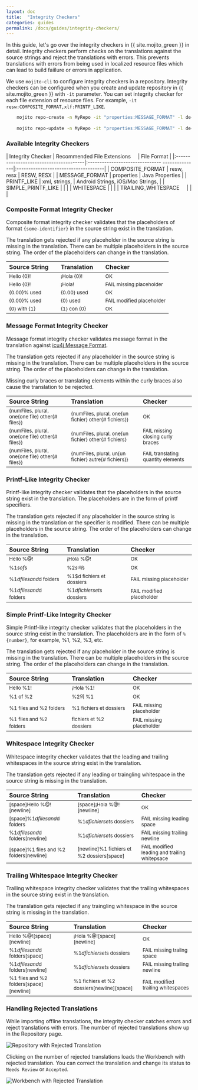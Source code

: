 ```yaml
---
layout: doc
title:  "Integrity Checkers"
categories: guides
permalink: /docs/guides/integrity-checkers/
---
```


In this guide, let's go over the integrity checkers in {{ site.mojito_green }} in detail.  Integrity checkers perform checks on the translations against the source strings and reject the translations with errors.  This prevents translations with errors from being used in localized resource files which can lead to build faiilure or errors in application.


We use `mojito-cli` to configure integrity checkers in a repository.  Integrity checkers can be configured when you create and update repository in {{ site.mojito_green }} with `-it` parameter.  You can set integrity checker for each file extension of resource files.  For example, `-it resw:COMPOSITE_FORMAT,xlf:PRINTF_LIKE`.

```bash
    mojito repo-create -n MyRepo -it "properties:MESSAGE_FORMAT" -l de-DE es-ES
    
    mojito repo-update -n MyRepo -it "properties:MESSAGE_FORMAT" -l de-DE es-ES
```

### Available Integrity Checkers

| Integrity Checker                      | Recommended File Extensions &nbsp;&nbsp;&nbsp; | File Format                          |
|:---------------------------------------|:------------------------------- ---------------|:-------------------------------------|
| COMPOSITE_FORMAT                       | resw, resx                                     | RESW, RESX                           |
| MESSAGE_FORMAT                         | properties                                     | Java Properties                      |
| PRINTF_LIKE                            | xml, strings,                                  | Android Strings, iOS/Mac Strings,    |
| SIMPLE_PRINTF_LIKE                     |                                                |                                      |
| WHITESPACE                             |                                                |                                      |
| TRAILING_WHITESPACE &nbsp;&nbsp;&nbsp; |                                                |                                      |


### Composite Format Integrity Checker

Composite format integrity checker validates that the placeholders of format `{some-identifier}` in the source string exist in the translation.

The translation gets rejected if any placeholder in the source string is missing in the translation.  There can be multiple placeholders in the source string.  The order of the placeholders can change in the translation. 

| Source String &nbsp;&nbsp;&nbsp; | Translation &nbsp;&nbsp;&nbsp; | Checker                                  |
|:---------------------------------|:-------------------------------|:-----------------------------------------|
| <small>Hello {0}!</small>        | <small>¡Hola {0}!</small>      | <small>OK</small>                        |
| <small>Hello {0}!</small>        | <small>¡Hola!</small>          | <small>FAIL missing placeholder</small>  |
| <small>{0.00}% used</small>      | <small>{0.00} used</small>     | <small>OK</small>                        |
| <small>{0.00}% used</small>      | <small>{0} used</small>        | <small>FAIL modified placeholder</small> |
| <small>{0} with {1}</small>      | <small>{1} con {0}</small>     | <small>OK</small>                        |



### Message Format Integrity Checker

Message format integrity checker validates message format in the translation against [icu4j Message Format](http://icu-project.org/apiref/icu4j/com/ibm/icu/text/MessageFormat.html).

The translation gets rejected if any placeholder in the source string is missing in the translation.  There can be multiple placeholders in the source string.  The order of the placeholders can change in the translation.

Missing curly braces or translating elements within the curly braces also cause the translation to be rejected.

| Source String                                                   | Translation                                                          | Checker           |
|:----------------------------------------------------------------|:---------------------------------------------------------------------|:----------------- |
| <small>{numFiles, plural, one{one file} other{# files}}</small> | <small>{numFiles, plural, one{un fichier} other{# fichiers}}</small> | <small>OK</small> |
| <small>{numFiles, plural, one{one file} other{# files}}</small> | <small>{numFiles, plural, one{un fichier} other{# fichiers}</small>  | <small>FAIL missing closing curly braces</small>  |
| <small>{numFiles, plural, one{one file} other{# files}}</small> | <small>{numFiles, plural, un{un fichier} autre{# fichiers}}</small>  | <small>FAIL translating quantity elements</small> |




### Printf-Like Integrity Checker

Printf-like integrity checker validates that the placeholders in the source string exist in the translation.  The placeholders are in the form of printf specifiers.

The translation gets rejected if any placeholder in the source string is missing in the translation or the specifier is modified.  There can be multiple placeholders in the source string.  The order of the placeholders can change in the translation.

| Source String                                          | Translation                                               | Checker           |
|:-------------------------------------------------------|:----------------------------------------------------------|:------------------|
| <small>Hello %@!</small>                               | <small>¡Hola %@!</small>                                  | <small>OK</small> |
| <small>%1$s of %2$s</small>                            | <small>%2$s의 %1$s</small>                                 | <small>OK</small> |
| <small>%1$d files and %2$d folders</small>             | <small>%1$d fichiers et dossiers</small>                  | <small>FAIL missing placeholder</small> |
| <small>%1$d files and %2$d folders</small>&nbsp;&nbsp; | <small>%1$d fichiers et %2$s dossiers</small>&nbsp;&nbsp; | <small>FAIL modified placeholder</small> |




### Simple Printf-Like Integrity Checker

Simple Printf-like integrity checker validates that the placeholders in the source string exist in the translation.  The placeholders are in the form of `%{number}`, for example, %1, %2, %3, etc.

The translation gets rejected if any placeholder in the source string is missing in the translation.  There can be multiple placeholders in the source string.  The order of the placeholders can change in the translation.

| Source String                                      | Translation                                        | Checker           |
|:---------------------------------------------------|:---------------------------------------------------|:------------------|
| <small>Hello %1!</small>                           | <small>¡Hola %1!</small>                           | <small>OK</small> |
| <small>%1 of %2</small>                            | <small>%2의 %1</small>                              | <small>OK</small> |
| <small>%1 files and %2 folders</small>             | <small>%1 fichiers et dossiers</small>             | <small>FAIL missing placeholder</small> |
| <small>%1 files and %2 folders</small>&nbsp;&nbsp; | <small>fichiers et %2 dossiers</small>&nbsp;&nbsp; | <small>FAIL missing placeholder</small> |




### Whitespace Integrity Checker

Whitespace integrity checker validates that the leading and trailing whitespaces in the source string exist in the translation.

The translation gets rejected if any leading or traingling whitespace in the source string is missing in the translation.

| Source String                                          | Translation                                                           | Checker           |
|:-------------------------------------------------------|:----------------------------------------------------------------------|:------------------|
| <small>[space]Hello %@![newline]</small>               | <small>[space]¡Hola %@![newline]</small>                              | <small>OK</small> |
| <small>[space]%1$d files and %2$d folders</small>      | <small>%1$d fichiers et %2$s dossiers</small>                         | <small>FAIL missing leading space</small>                    |
| <small>%1$d files and %2$d folders[newline]</small>    | <small>%1$d fichiers et %2$s dossiers</small>                         | <small>FAIL missing trailing newline</small>                 |
| <small>[space]%1 files and %2 folders[newline]</small> | <small>[newline]%1 fichiers et %2 dossiers[space]</small>&nbsp;&nbsp; | <small>FAIL modified leading and trailing whitepsace</small> |




### Trailing Whitespace Integrity Checker

Trailing whitespace integrity checker validates that the trailing whitespaces in the source string exist in the translation.

The translation gets rejected if any traingling whitespace in the source string is missing in the translation.

| Source String                                                      | Translation                                                           | Checker           |
|:-------------------------------------------------------------------|:----------------------------------------------------------------------|:------------------|
| <small>Hello %@![space][newline]</small>                           | <small>¡Hola %@![space][newline]</small>                              | <small>OK</small> |
| <small>%1$d files and %2$d folders[space]</small>                  | <small>%1$d fichiers et %2$s dossiers</small>                         | <small>FAIL missing trailng space</small>         |
| <small>%1$d files and %2$d folders[newline]</small>                | <small>%1$d fichiers et %2$s dossiers</small>                         | <small>FAIL missing trailing newline</small>      |
| <small>%1 files and %2 folders[space][newline]</small>&nbsp;&nbsp; | <small>%1 fichiers et %2 dossiers[newline][space]</small>&nbsp;&nbsp; | <small>FAIL modified trailing whitespaces</small> |




### Handling Rejected Translations

While importing offline translations, the integrity checker catches errors and reject translations with errors.  The number of rejected translations show up in the Repository page.

![Repository with Rejected Translation](./images/repository-rejected-translation.png)

Clicking on the number of rejected translations loads the Workbench with rejected translation.  You can correct the translation and change its status to `Needs Review` or `Accepted`.

![Workbench with Rejected Translation](./images/workbench-warning.png)


